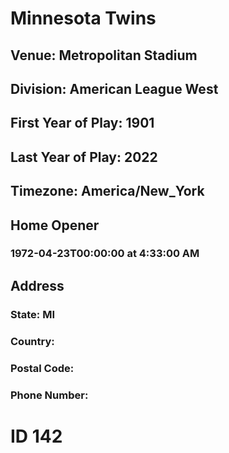 # Minnesota Twins
## Venue: Metropolitan Stadium
## Division: American League West
## First Year of Play: 1901
## Last Year of Play: 2022
## Timezone: America/New_York
## Home Opener
### 1972-04-23T00:00:00 at 4:33:00 AM
## Address
### 
### State: MI
### Country: 
### Postal Code: 
### Phone Number: 
# ID 142